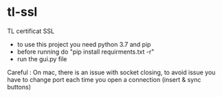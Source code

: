 # tl-ssl
TL certificat SSL

- to use this project you need python 3.7 and pip 
- before running do "pip install requirments.txt -r"
- run the gui.py file

Careful : On mac, there is an issue with socket closing, 
to avoid issue you have to change port each time you open a connection (insert & sync buttons)